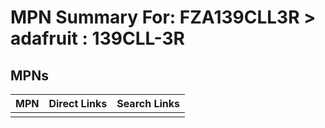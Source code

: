 



# MPN Summary For: FZA139CLL3R > adafruit : 139CLL-3R

## MPNs
  

|MPN|Direct Links|Search Links|
| :--- | :--- | :--- |
||||
